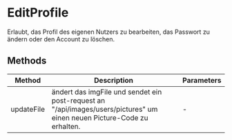 # EditProfile

Erlaubt, das Profil des eigenen Nutzers zu bearbeiten, das Passwort zu ändern oder den Account zu löschen.

## Methods

<!-- @vuese:EditProfile:methods:start -->
|Method|Description|Parameters|
|---|---|---|
|updateFile|ändert das imgFile und sendet ein post-request an "/api/images/users/pictures" um einen neuen Picture-Code zu erhalten.|-|

<!-- @vuese:EditProfile:methods:end -->


